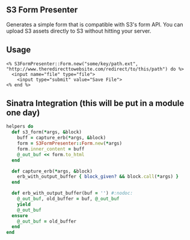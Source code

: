 ## S3 Form Presenter

Generates a simple form that is compatible with S3's form API. You can upload S3 assets directly to S3 without hitting your server.

## Usage

```
<% S3FormPresenter::Form.new("some/key/path.ext", "http://www.theredirecttowebsite.com/redirect/to/this/path") do %>
  <input name="file" type="file">
	<input type="submit" value="Save File">
<% end %>
```

## Sinatra Integration (this will be put in a module one day)

```ruby
helpers do
  def s3_form(*args, &block)
    buff = capture_erb(*args, &block)
    form = S3FormPresenter::Form.new(*args)
    form.inner_content = buff
    @_out_buf << form.to_html
  end

  def capture_erb(*args, &block)
    erb_with_output_buffer { block_given? && block.call(*args) }
  end

  def erb_with_output_buffer(buf = '') #:nodoc:
    @_out_buf, old_buffer = buf, @_out_buf
    yield
    @_out_buf
  ensure
    @_out_buf = old_buffer
  end
end
```
